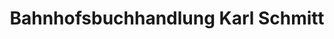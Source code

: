 ---
title: "Bahnhofsbuchhandlung Karl Schmitt"
url: /emmendingen/bahnhofsbuchhandlung-karl-schmitt/
shop: Bücher
---